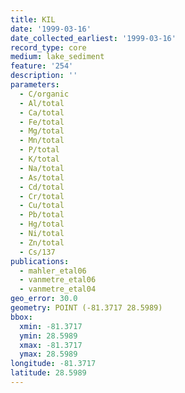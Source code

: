 ```yaml
---
title: KIL
date: '1999-03-16'
date_collected_earliest: '1999-03-16'
record_type: core
medium: lake_sediment
feature: '254'
description: ''
parameters:
  - C/organic
  - Al/total
  - Ca/total
  - Fe/total
  - Mg/total
  - Mn/total
  - P/total
  - K/total
  - Na/total
  - As/total
  - Cd/total
  - Cr/total
  - Cu/total
  - Pb/total
  - Hg/total
  - Ni/total
  - Zn/total
  - Cs/137
publications:
  - mahler_etal06
  - vanmetre_etal06
  - vanmetre_etal04
geo_error: 30.0
geometry: POINT (-81.3717 28.5989)
bbox:
  xmin: -81.3717
  ymin: 28.5989
  xmax: -81.3717
  ymax: 28.5989
longitude: -81.3717
latitude: 28.5989
---
```

